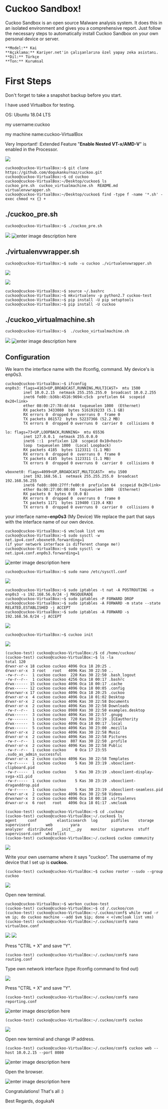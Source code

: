 # Cuckoo Sandbox!

Cuckoo Sandbox is an open source Malware analysis system. It does this in an isolated environment and gives you a comprehensive report.
Just follow the necessary steps to automatically install Cuckoo Sandbox on your own personal device or server.

```console
**Model:** Kai
**Açıklama:** Kariyer.net'in çalışanlarına özel yapay zeka asistanı.
**Dil:** Türkçe
**Ton:** Kurumsal
```


# First Steps
Don't forget to take a snapshot backup before you start.

I have used Virtualbox for testing.

OS: Ubuntu 18.04 LTS

my username:cuckoo

my machine name:cuckoo-VirtualBox

Very Important! :Extended Feature "**Enable Nested VT-x/AMD-V**" is enabled in the Processor.

![](https://i.hizliresim.com/6apjynl.png)





```console
cuckoo@cuckoo-VirtualBox:~$ git clone https://github.com/dogukankurnaz/cuckoo.git
cuckoo@cuckoo-VirtualBox:~$ cd cuckoo
cuckoo@cuckoo-VirtualBox:~/Desktop/cuckoo$ ls
cuckoo_pre.sh  cuckoo_virtualmachine.sh  README.md  virtualenvwrapper.sh
cuckoo@cuckoo-VirtualBox:~/Desktop/cuckoo$ find -type f -name '*.sh' -exec chmod +x {} +
```



## ./cuckoo_pre.sh

```console
cuckoo@cuckoo-VirtualBox:~$ ./cuckoo_pre.sh
```
![](https://i.hizliresim.com/2y34dji.png)
![enter image description here](https://i.hizliresim.com/heeqi5h.png)
## ./virtualenvwrapper.sh

```console
cuckoo@cuckoo-VirtualBox:~$ sudo -u cuckoo ./virtualenvwrapper.sh
```

![](https://i.hizliresim.com/1i1dp2v.png)



![](https://i.hizliresim.com/3fk9hnw.png)

```console
cuckoo@cuckoo-VirtualBox:~$ source ~/.bashrc
cuckoo@cuckoo-VirtualBox:~$ mkvirtualenv -p python2.7 cuckoo-test
cuckoo@cuckoo-VirtualBox:~$ pip install -U pip setuptools
cuckoo@cuckoo-VirtualBox:~$ pip install -U cuckoo
```

## ./cuckoo_virtualmachine.sh

```console
cuckoo@cuckoo-VirtualBox:~$  ./cuckoo_virtualmachine.sh
```


![](https://i.hizliresim.com/akbktet.png)
![enter image description here](https://i.hizliresim.com/ro8ne26.png)

## Configuration

We learn the interface name with the ifconfig, command. My device's is enp0s3.


```console
cuckoo@cuckoo-VirtualBox:~$ ifconfig
enp0s3: flags=4163<UP,BROADCAST,RUNNING,MULTICAST>  mtu 1500
        inet 10.0.2.15  netmask 255.255.255.0  broadcast 10.0.2.255
        inet6 fe80::b36b:4516:9694:c5cb  prefixlen 64  scopeid 0x20<link>
        ether 08:00:27:78:dd:64  txqueuelen 1000  (Ethernet)
        RX packets 3433080  bytes 5161919233 (5.1 GB)
        RX errors 0  dropped 0  overruns 0  frame 0
        TX packets 861572  bytes 52237366 (52.2 MB)
        TX errors 0  dropped 0 overruns 0  carrier 0  collisions 0

lo: flags=73<UP,LOOPBACK,RUNNING>  mtu 65536
        inet 127.0.0.1  netmask 255.0.0.0
        inet6 ::1  prefixlen 128  scopeid 0x10<host>
        loop  txqueuelen 1000  (Local Loopback)
        RX packets 4185  bytes 1123311 (1.1 MB)
        RX errors 0  dropped 0  overruns 0  frame 0
        TX packets 4185  bytes 1123311 (1.1 MB)
        TX errors 0  dropped 0 overruns 0  carrier 0  collisions 0

vboxnet0: flags=4099<UP,BROADCAST,MULTICAST>  mtu 1500
        inet 192.168.56.1  netmask 255.255.255.0  broadcast 192.168.56.255
        inet6 fe80::800:27ff:fe00:0  prefixlen 64  scopeid 0x20<link>
        ether 0a:00:27:00:00:00  txqueuelen 1000  (Ethernet)
        RX packets 0  bytes 0 (0.0 B)
        RX errors 0  dropped 0  overruns 0  frame 0
        TX packets 1171  bytes 119400 (119.4 KB)
        TX errors 0  dropped 0 overruns 0  carrier 0  collisions 0

```

your interface name=**enp0s3** (My Device)
We replace the part that says with the interface name of our own device.
```console
cuckoo@cuckoo-VirtualBox:~$ vmcloak list vms
cuckoo@cuckoo-VirtualBox:~$ sudo sysctl -w net.ipv4.conf.vboxnet0.forwarding=1
(if your network interface is different change me!)
cuckoo@cuckoo-VirtualBox:~$ sudo sysctl -w net.ipv4.conf.enp0s3.forwarding=1 
```

![enter image description here](https://i.hizliresim.com/d5ax4n6.png)

```console
cuckoo@cuckoo-VirtualBox:~$ sudo nano /etc/sysctl.conf
```
![](https://i.hizliresim.com/guo0rul.png)

```console
cuckoo@cuckoo-VirtualBox:~$ sudo iptables -t nat -A POSTROUTING -o enp0s3 -s 192.168.56.0/24 -j MASQUERADE
cuckoo@cuckoo-VirtualBox:~$ sudo iptables -P FORWARD DROP
cuckoo@cuckoo-VirtualBox:~$ sudo iptables -A FORWARD -m state --state RELATED,ESTABLISHED -j ACCEPT
cuckoo@cuckoo-VirtualBox:~$ sudo iptables -A FORWARD -s 192.168.56.0/24 -j ACCEPT
```

![](https://i.hizliresim.com/4mcgjk1.png)

```console
cuckoo@cuckoo-VirtualBox:~$ cuckoo init
```
![](https://i.hizliresim.com/7xmxm6i.png)

```console
(cuckoo-test) cuckoo@cuckoo-VirtualBox:/$ cd /home/cuckoo/
(cuckoo-test) cuckoo@cuckoo-VirtualBox:~$ ls -la
total 120
drwxr-xr-x 18 cuckoo cuckoo 4096 Oca 18 20:25 .
drwxr-xr-x  3 root   root   4096 Kas 30 22:50 ..
-rw-r--r--  1 cuckoo cuckoo  220 Kas 30 22:50 .bash_logout
-rw-r--r--  1 cuckoo cuckoo 4256 Oca 18 00:17 .bashrc
drwx------ 15 cuckoo cuckoo 4096 Oca 18 00:17 .cache
drwx------ 12 cuckoo cuckoo 4096 Oca 18 00:05 .config
drwxrwxr-x 17 cuckoo cuckoo 4096 Oca 18 20:25 .cuckoo
drwxr-xr-x  4 cuckoo cuckoo 4096 Oca 18 01:02 Desktop
drwxr-xr-x  2 cuckoo cuckoo 4096 Kas 30 22:58 Documents
drwxr-xr-x  2 cuckoo cuckoo 4096 Kas 30 22:58 Downloads
-rw-r--r--  1 cuckoo cuckoo 8980 Kas 30 22:50 examples.desktop
drwx------  3 cuckoo cuckoo 4096 Kas 30 22:57 .gnupg
-rw-------  1 cuckoo cuckoo  720 Kas 30 23:19 .ICEauthority
drwx------  5 cuckoo cuckoo 4096 Oca 18 00:17 .local
drwx------  5 cuckoo cuckoo 4096 Kas 30 23:00 .mozilla
drwxr-xr-x  2 cuckoo cuckoo 4096 Kas 30 22:58 Music
drwxr-xr-x  2 cuckoo cuckoo 4096 Kas 30 22:58 Pictures
-rw-r--r--  1 cuckoo cuckoo  807 Kas 30 22:50 .profile
drwxr-xr-x  2 cuckoo cuckoo 4096 Kas 30 22:58 Public
-rw-r--r--  1 cuckoo cuckoo    0 Oca 17 23:55 .sudo_as_admin_successful
drwxr-xr-x  2 cuckoo cuckoo 4096 Kas 30 22:58 Templates
-rw-r-----  1 cuckoo cuckoo    5 Kas 30 23:19 .vboxclient-clipboard.pid
-rw-r-----  1 cuckoo cuckoo    5 Kas 30 23:19 .vboxclient-display-svga-x11.pid
-rw-r-----  1 cuckoo cuckoo    5 Kas 30 23:19 .vboxclient-draganddrop.pid
-rw-r-----  1 cuckoo cuckoo    5 Kas 30 23:19 .vboxclient-seamless.pid
drwxr-xr-x  2 cuckoo cuckoo 4096 Kas 30 22:58 Videos
drwxrwxr-x  3 cuckoo cuckoo 4096 Oca 18 00:18 .virtualenvs
drwxr-xr-x  6 root   root   4096 Oca 18 01:17 .vmcloak

```

```console
(cuckoo-test) cuckoo@cuckoo-VirtualBox:~$ cd .cuckoo/
(cuckoo-test) cuckoo@cuckoo-VirtualBox:~/.cuckoo$ ls
agent     conf         elasticsearch  log      pidfiles    storage  supervisord       web        yara
analyzer  distributed  __init__.py    monitor  signatures  stuff    supervisord.conf  whitelist
(cuckoo-test) cuckoo@cuckoo-VirtualBox:~/.cuckoo$ cuckoo community
```
![](https://i.hizliresim.com/5b9urf7.png)

Write your own username where it says "cuckoo". The username of my device that I set up is **cuckoo.**
```console
(cuckoo-test) cuckoo@cuckoo-VirtualBox:~$ cuckoo rooter --sudo --group cuckoo 
```

![](https://i.hizliresim.com/w8hkbje.png)

Open new terminal.

```console
cuckoo@cuckoo-VirtualBox:~$ workon cuckoo-test
(cuckoo-test) cuckoo@cuckoo-VirtualBox:~$ cd /.cuckoo/con
(cuckoo-test) cuckoo@cuckoo-VirtualBox:~/.cuckoo/conf$ while read -r vm ip; do cuckoo machine --add $vm $ip; done < <(vmcloak list vms)
(cuckoo-test) cuckoo@cuckoo-VirtualBox:~/.cuckoo/conf$ nano virtualbox.conf
```
![](https://i.hizliresim.com/mtdk93z.png)
![](https://i.hizliresim.com/4vtjydj.png)

Press "CTRL + X" and save "Y".


```console
(cuckoo-test) cuckoo@cuckoo-VirtualBox:~/.cuckoo/conf$ nano routing.conf 
```
Type own network interface (type ifconfig command to find out)

![](https://i.hizliresim.com/dnc0dxy.png)

Press "CTRL + X" and save "Y".


```console
(cuckoo-test) cuckoo@cuckoo-VirtualBox:~/.cuckoo/conf$ nano reporting.conf
```


![enter image description here](https://i.hizliresim.com/arokn7y.png)

```console
(cuckoo-test) cuckoo@cuckoo-VirtualBox:~/.cuckoo/conf$ cuckoo
```

![](https://i.hizliresim.com/2wopf7w.png)


Open new terminal and change IP address.
```console
(cuckoo-test) cuckoo@cuckoo-VirtualBox:~/.cuckoo/conf$ cuckoo web --host 10.0.2.15 --port 8080
```
![enter image description here](https://i.hizliresim.com/ddgy2wx.png)

Open the browser.

![enter image description here](https://i.hizliresim.com/9mltn4h.png)

Congratulations! That's all :) 

Best Regards,
dogukaN
